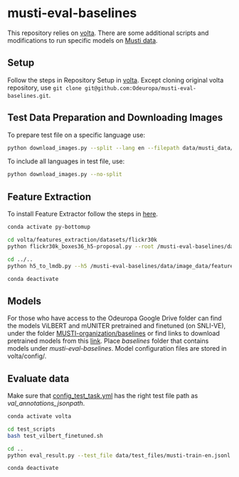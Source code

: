 # musti-eval-baselines

This repository relies on [volta](https://github.com/e-bug/volta). There are some additional scripts and modifications to run specific models on [Musti data](https://multimediaeval.github.io/editions/2022/tasks/musti/).

## Setup

Follow the steps in Repository Setup in [volta](https://github.com/Odeuropa/musti-eval-baselines/tree/main/volta#repository-setup). Except cloning original volta repository, use `git clone git@github.com:Odeuropa/musti-eval-baselines.git`.

## Test Data Preparation and Downloading Images

To prepare test file on a specific language use:
```bash
python download_images.py --split --lang en --filepath data/musti_data/musti-train.json
```

To include all languages in test file, use:
```bash
python download_images.py --no-split
```

## Feature Extraction
To install Feature Extractor follow the steps in [here](https://github.com/Odeuropa/musti-eval-baselines/tree/main/volta/features_extraction#install-feature-extractor).

```bash
conda activate py-bottomup

cd volta/features_extraction/datasets/flickr30k
python flickr30k_boxes36_h5-proposal.py --root /musti-eval-baselines/data/image_data/images --outdir /musti-eval-baselines/data/image_data/features

cd ../..
python h5_to_lmdb.py --h5 /musti-eval-baselines/data/image_data/features/musti_boxes36.h5 --lmdb /musti-eval-baselines/data/image_data/features/lmdb

conda deactivate
```

## Models
For those who have access to the Odeuropa Google Drive folder can find the models ViLBERT and mUNITER pretrained and finetuned (on SNLI-VE), under the folder [MUSTI-organization/baselines](https://drive.google.com/drive/folders/1TJNMwY3QbHMcrd71Ybh-9CK_SPHWyWPW?usp=sharing) or find links to download pretrained models from this [link](https://github.com/Odeuropa/musti-eval-baselines/blob/main/volta/MODELS.md). Place <em>baselines</em> folder that contains models under <em>musti-eval-baselines</em>. Model configuration files are stored in volta/config/.

## Evaluate data

Make sure that [config_test_task.yml](https://github.com/Odeuropa/musti-eval-baselines/blob/main/config_test_task.yml) has the right test file path as <em>val_annotations_jsonpath</em>.

```bash
conda activate volta

cd test_scripts
bash test_vilbert_finetuned.sh

cd ..
python eval_result.py --test_file data/test_files/musti-train-en.jsonl --logit_file results/vilbert/pretrained/musti-train-en-logits.txt

conda deactivate
```








